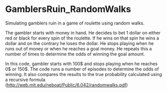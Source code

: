 # GamblersRuin_RandomWalks
Simulating gamblers ruin in a game of roulette using random walks.

The gambler starts with money in hand. He decides to bet 1 dollar on either red or black for every spin of the roulette. If he wins on that spin he wins a dollar and on the contrary he loses the dollar. He stops playing when he runs out of money or when he reaches a goal money. He repeats this a number of times to determine the odds of winning the goal amount.

In this code, gambler starts with 100$ and stops playing when he reaches 0$ or 150$. The code runs a number of episodes to determine the odds of winning. It also compares the results to the true probability calculated using a recursive formula (http://web.mit.edu/neboat/Public/6.042/randomwalks.pdf)
